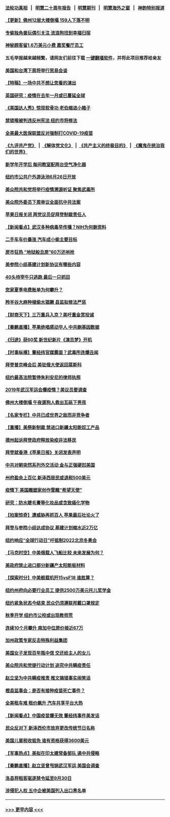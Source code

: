 #### [法轮功真相](https://github.com/gfw-breaker/truth/blob/master/README.md?t=0) &nbsp;&nbsp;|&nbsp;&nbsp; [明慧二十周年报告](https://github.com/gfw-breaker/mh-reports/blob/master/README.md?t=0) &nbsp;&nbsp;|&nbsp;&nbsp;[明慧期刊](https://github.com/gfw-breaker/mh-qikan) &nbsp;&nbsp;|&nbsp;&nbsp; [明慧海外之窗](https://github.com/gfw-breaker/mh-news/blob/master/README.md?t=0) &nbsp;&nbsp;|&nbsp;&nbsp; [神韵特别报道](https://github.com/gfw-breaker/mh-news/blob/master/shenyun.md?t=0)
#### [【更新】佛州12层大楼倒塌 159人下落不明](../pages/nsc412/n13044859.md?t=06260001) 
#### [专偷独角兽玩偶引关注 流浪狗找到幸福归宿](../pages/nsc412/n13047363.md?t=06260001) 
#### [神秘顾客留1.6万美元小费 嘉奖餐厅员工](../pages/nsc412/n13046556.md?t=06260001) 
#### 五毛举报越来越频繁，请网友们前往下载 [一键翻墙软件](https://github.com/gfw-breaker/ssr-accounts)，并将此项目推荐给亲友
#### [美国和台湾下周将举行贸易会谈](../pages/nsc412/n13047653.md?t=06260001) 
#### [【特稿】一场中共不想让您看的演出](../pages/nsc412/n13046482.md?t=06260001) 
#### [英国研究：疫情在去年一月或已蔓延全球](../pages/nsc412/n13047305.md?t=06260001) 
#### [《美国达人秀》惊现软骨功 老伯缩进小箱子](../pages/nsc412/n13046693.md?t=06260001) 
#### [禁锁喉被判违反州宪法 纽约市将修法](../pages/nsc412/n13046409.md?t=06260001) 
#### [全美最大医保联盟反对强制打COVID-19疫苗](../pages/nsc412/n13046412.md?t=06260001) 
#### [《九评共产党》](https://github.com/begood0513/9ping.md/blob/master/README.md) &nbsp;|&nbsp; [《解体党文化》](../../../../jtdwh.md/blob/master/README.md)  &nbsp;|&nbsp; [《共产主义的终极目的》](../../../../gczydzjmd.md/blob/master/README.md) &nbsp;|&nbsp; [《魔鬼在统治我们的世界》](../../../../mgztzwmdsj.md/blob/master/README.md) 
#### [新学年开学后 每间教室配两台空气净化器](../pages/nsc412/n13046301.md?t=06260001) 
#### [纽约市公共户外游泳池6月26日开放](../pages/nsc412/n13046323.md?t=06260001) 
#### [美众院共和党将举行疫情溯源听证 聚焦武毒所](../pages/nsc412/n13046081.md?t=06260001) 
#### [美众院外委员下周审议全面抗中共法案](../pages/nsc412/n13046188.md?t=06260001) 
#### [苹果日报关闭 两党议员促拜登制裁责任人](../pages/nsc412/n13046111.md?t=06260001) 
#### [【新闻看点】武汉多种病毒早传播？NIH为何删资料](../pages/nsc412/n13045778.md?t=06260001) 
#### [二手车车价暴涨 汽车成小偷主要目标](../pages/nsc412/n13046161.md?t=06260001) 
#### [房市狂热 “地狱般丑房”60万还哄抢](../pages/nsc412/n13046028.md?t=06260001) 
#### [美参院小组基建计划新协议有哪些内容](../pages/nsc412/n13045711.md?t=06260001) 
#### [40头待宰牛只逃跑 最后一只抓回](../pages/nsc412/n13046098.md?t=06260001) 
#### [您家夏季电费账单为何攀升？](../pages/nsc412/n13046014.md?t=06260001) 
#### [羚羊谷大麻种植偷水猖獗 县监拟修法严惩](../pages/nsc412/n13045947.md?t=06260001) 
#### [【财商天下】三万重兵入京？美吁重金赏投诚](../pages/nsc412/n13045139.md?t=06260001) 
#### [【秦鹏直播】苹果绝唱感动华人 中共删基因数据](../pages/nsc412/n13045812.md?t=06260001) 
#### [《归途》获60奖 新世纪新片《演员梦》开机](../pages/nsc412/n13045776.md?t=06260001) 
#### [【时事纵横】董经纬官媒露面？武毒所连爆丑闻](../pages/nsc412/n13045773.md?t=06260001) 
#### [拜登普京峰会后 美驻俄大使返回莫斯科](../pages/nsc412/n13045695.md?t=06260001) 
#### [纽约最高法院暂停朱利安尼的律师执照](../pages/nsc412/n13045687.md?t=06260001) 
#### [2019年武汉军运会爆疫情？美议员要调查](../pages/nsc412/n13045539.md?t=06260001) 
#### [佛州大楼倒塌 午夜遛狗人救出瓦砾下男孩](../pages/nsc412/n13045639.md?t=06260001) 
#### [【名家专栏】中共已成世界之敌而非竞争者](../pages/nsc412/n13044901.md?t=06260001) 
#### [【重播】美祭新制裁 禁进口新疆太阳能奴工产品](../pages/nsc412/n13045613.md?t=06260001) 
#### [德州起诉拜登政府释放染疫非法移民](../pages/nsc412/n13045182.md?t=06260001) 
#### [拜登就香港《苹果日报》关闭发表声明](../pages/nsc412/n13045469.md?t=06260001) 
#### [中共对朝突然系列外交活动 金与正强硬怼美国](../pages/nsc412/n13045363.md?t=06260001) 
#### [州府盈余上百亿 新泽西居民或退税500美元](../pages/nsc412/n13045381.md?t=06260001) 
#### [疫情下 美国雕塑家创作雪雕“希望天使”](../pages/nsc412/n13044798.md?t=06260001) 
#### [研究：防水睫毛膏等化妆品或含致癌化学物](../pages/nsc412/n13044689.md?t=06260001) 
#### [【拍案惊奇】遭威胁再抓百人 苹果最后社论火了](../pages/nsc412/n13043678.md?t=06260001) 
#### [拜登与参院小组达成协议 基建计划缩水近2万亿](../pages/nsc412/n13044960.md?t=06260001) 
#### [纽约响应“全球行动日”吁抵制2022北京冬奥会](../pages/nsc412/n13043637.md?t=06260001) 
#### [【马克时空】中美俄载人飞船比较 未来发展为何？](../pages/nsc412/n13044640.md?t=06260001) 
#### [美政府禁止进口部分新疆产太阳能板材料](../pages/nsc412/n13043308.md?t=06260001) 
#### [【探索时分】中美舰载机歼15vsF18 谁胜算？](../pages/nsc412/n13042993.md?t=06260001) 
#### [纽约州府向必要行业员工 提供2500万美元托儿奖学金](../pages/nsc412/n13043664.md?t=06260001) 
#### [纽约紧急状态今结束 民众仍须遵联邦戴口罩规定](../pages/nsc412/n13043669.md?t=06260001) 
#### [秋季开学 纽约市公校或出现教师荒](../pages/nsc412/n13043555.md?t=06260001) 
#### [连续10个月攀升 南加中位房价接近67万](../pages/nsc412/n13043851.md?t=06260001) 
#### [加州政策专家反击特殊利益集团](../pages/nsc412/n13043688.md?t=06260001) 
#### [美国女子发现百年瓶中信 交还给主人的女儿](../pages/nsc412/n13043617.md?t=06260001) 
#### [美众院共和党提行动计划 追究中共瞒疫责任](../pages/nsc412/n13043333.md?t=06260001) 
#### [赵立坚为中共瞒疫推责 推文搞错事实闹笑话](../pages/nsc412/n13043435.md?t=06260001) 
#### [橙县监事会：是否有接种疫苗死亡事件？](../pages/nsc412/n13043591.md?t=06260001) 
#### [全美租车难 租价飙升 汽车共享平台大热](../pages/nsc412/n13043475.md?t=06260001) 
#### [【新闻看点】中国疫苗爆无效 董经纬事件美发话](../pages/nsc412/n13043091.md?t=06260001) 
#### [民众反对下 新泽西伦市放弃更改传统节日名称](../pages/nsc412/n13042733.md?t=06260001) 
#### [美国儿童税收抵免 谁有资格获得3600美元](../pages/nsc412/n13043093.md?t=06260001) 
#### [【军事热点】美拟在印太建常备部队 遏中共侵略](../pages/nsc412/n13040189.md?t=06260001) 
#### [【秦鹏直播】赵立坚曾甩锅武汉军运 美国会调查](../pages/nsc412/n13043105.md?t=06260001) 
#### [洛县将租客驱逐禁令延至9月30日](../pages/nsc412/n13043161.md?t=06260001) 
#### [涉侵犯人权 五中企被美国列入出口黑名单](../pages/nsc412/n13043039.md?t=06260001) 

----
#### [ >>> 更早内容 <<< ](../indexes/nsc412-earlier.md)
